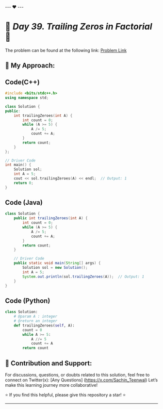 --- ❤️ ---

# 🚀 _Day 39. Trailing Zeros in Factorial_ 🧠


The problem can be found at the following link: [Problem Link](https://www.interviewbit.com/problems/trailing-zeros-in-factorial/)

## 🎯 **My Approach:**


## Code(C++)
```cpp
#include <bits/stdc++.h>
using namespace std;

class Solution {
public:
    int trailingZeroes(int A) {
        int count = 0;
        while (A >= 5) {
            A /= 5;
            count += A;
        }
        return count;
    }
};

// Driver Code
int main() {
    Solution sol;
    int A = 5;
    cout << sol.trailingZeroes(A) << endl;  // Output: 1
    return 0;
}

```

## Code (Java)

```java
class Solution {
    public int trailingZeroes(int A) {
        int count = 0;
        while (A >= 5) {
            A /= 5;
            count += A;
        }
        return count;
    }

    // Driver Code
    public static void main(String[] args) {
        Solution sol = new Solution();
        int A = 5;
        System.out.println(sol.trailingZeroes(A));  // Output: 1
    }
}

```

## Code (Python)

```python
class Solution:
    # @param A : integer
    # @return an integer
    def trailingZeroes(self, A):
        count = 0
        while A >= 5:
            A //= 5
            count += A
        return count

```



## 🎯 **Contribution and Support:**

For discussions, questions, or doubts related to this solution, feel free to connect on Twitter(x): [Any Questions] (https://x.com/Sachin_Teenwal) Let’s make this learning journey more collaborative!

⭐ If you find this helpful, please give this repository a star! ⭐

---
